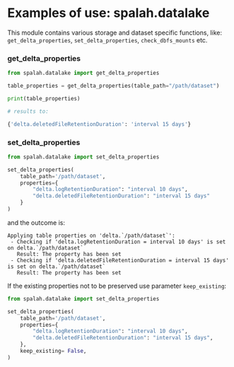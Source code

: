 # Examples of use: spalah.datalake


This module contains various storage and dataset specific functions, like: `get_delta_properties`, `set_delta_properties`, `check_dbfs_mounts` etc. 


### get_delta_properties


```python
from spalah.datalake import get_delta_properties

table_properties = get_delta_properties(table_path="/path/dataset")

print(table_properties)

# results to:

{'delta.deletedFileRetentionDuration': 'interval 15 days'}
```



### set_delta_properties

```python
from spalah.datalake import set_delta_properties

set_delta_properties(
    table_path='/path/dataset',
    properties={
        "delta.logRetentionDuration": "interval 10 days",
        "delta.deletedFileRetentionDuration": "interval 15 days"
    }
)
```
and the outcome is:
```
Applying table properties on 'delta.`/path/dataset`':
 - Checking if 'delta.logRetentionDuration = interval 10 days' is set on delta.`/path/dataset`
   Result: The property has been set
 - Checking if 'delta.deletedFileRetentionDuration = interval 15 days' is set on delta.`/path/dataset`
   Result: The property has been set
```

If the existing properties not to be preserved use parameter `keep_existing`:

```python
from spalah.datalake import set_delta_properties

set_delta_properties(
    table_path='/path/dataset',
    properties={
        "delta.logRetentionDuration": "interval 10 days",
        "delta.deletedFileRetentionDuration": "interval 15 days",        
    },
    keep_existing= False,
)
```